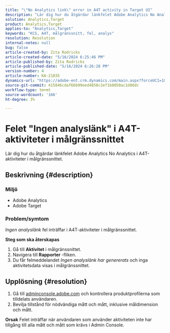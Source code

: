 ```yaml
---
title: "\"No Analytics link\" error in A4T activity in Target UI"
description: "Lär dig hur du åtgärdar länkfelet Adobe Analytics No Analytics i A4T-aktiviteter i målgränssnittet"
solution: Analytics,Target
product: Analytics,Target
applies-to: "Analytics,Target"
keywords: "KCS, A4T, målgränssnitt, fel, analys"
resolution: Resolution
internal-notes: null
bug: false
article-created-by: Zita Rodricks
article-created-date: "5/16/2024 6:25:46 PM"
article-published-by: Zita Rodricks
article-published-date: "5/16/2024 6:26:28 PM"
version-number: 4
article-number: KA-21035
dynamics-url: "https://adobe-ent.crm.dynamics.com/main.aspx?forceUCI=1&pagetype=entityrecord&etn=knowledgearticle&id=ed3366b3-b113-ef11-9f89-6045bd0298d4"
source-git-commit: 415846cdaf66b99eed4858c2ef1b8050ac1d86dc
workflow-type: tm+mt
source-wordcount: '166'
ht-degree: 3%

---
```


# Felet &quot;Ingen analyslänk&quot; i A4T-aktiviteter i målgränssnittet


Lär dig hur du åtgärdar länkfelet Adobe Analytics No Analytics i A4T-aktiviteter i målgränssnittet.

## Beskrivning {#description}


### <b>Miljö</b>

- Adobe Analytics
- Adobe Target




### <b>Problem/symtom</b>

*Ingen analyslänk* fel inträffar i A4T-aktiviteter i målgränssnittet.



<b>Steg som ska återskapas</b>

1. Gå till <b>Aktivitet</b> i målgränssnittet.
2. Navigera till <b>Rapporter </b>-fliken.
3. Du får felmeddelandet *Ingen analyslänk har genererats* och inga aktivitetsdata visas i målgränssnittet.



## Upplösning {#resolution}


1. Gå till [adminconsole.adobe.com](https://adminconsole.adobe.com/) och kontrollera produktprofilerna som tilldelats användaren.
2. Bevilja tillstånd för nödvändiga mått och mått, inklusive måldimension och mått.



<b>Orsak</b>
Felet inträffar när användaren som använder aktiviteten inte har tillgång till alla mått och mått som krävs i Admin Console.
